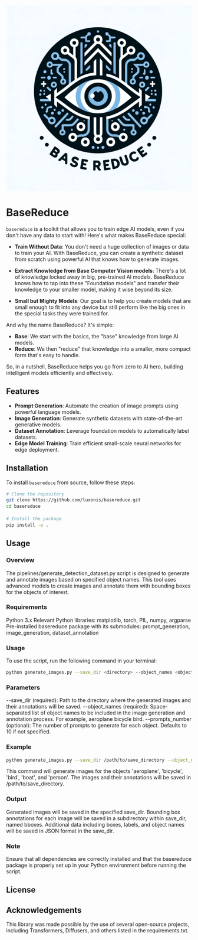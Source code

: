 ![basereduce Logo](images/dalle-logo.png)

# BaseReduce

`basereduce` is a toolkit that allows you to train edge AI models, even if you don't have any data to start with! Here's what makes BaseReduce special:

- **Train Without Data**: You don't need a huge collection of images or data to train your AI. With BaseReduce, you can create a synthetic dataset from scratch using powerful AI that knows how to generate images.
  
- **Extract Knowledge from Base Computer Vision models**: There's a lot of knowledge locked away in big, pre-trained AI models. BaseReduce knows how to tap into these "Foundation models" and transfer their knowledge to your smaller model, making it wise beyond its size.

- **Small but Mighty Models**: Our goal is to help you create models that are small enough to fit into any device but still perform like the big ones in the special tasks they were trained for.

And why the name BaseReduce? It's simple:

- **Base**: We start with the basics, the "base" knowledge from large AI models.
- **Reduce**: We then "reduce" that knowledge into a smaller, more compact form that's easy to handle.

So, in a nutshell, BaseReduce helps you go from zero to AI hero, building intelligent models efficiently and effectively.

## Features

- **Prompt Generation**: Automate the creation of image prompts using powerful language models.
- **Image Generation**: Generate synthetic datasets with state-of-the-art generative models.
- **Dataset Annotation**: Leverage foundation models to automatically label datasets.
- **Edge Model Training**: Train efficient small-scale neural networks for edge deployment.

## Installation

To install `basereduce` from source, follow these steps:

```bash
# Clone the repository
git clone https://github.com/luxonis/basereduce.git
cd basereduce

# Install the package
pip install -e .
```

## Usage

### Overview
The pipelines/generate_detection_dataset.py script is designed to generate and annotate images based on specified object names. This tool uses advanced models to create images and annotate them with bounding boxes for the objects of interest.

### Requirements
Python 3.x
Relevant Python libraries: matplotlib, torch, PIL, numpy, argparse
Pre-installed basereduce package with its submodules: prompt_generation, image_generation, dataset_annotation

### Usage
To use the script, run the following command in your terminal:

```bash
python generate_images.py --save_dir <directory> --object_names <objects> --prompts_number <number>
```

### Parameters
--save_dir (required): Path to the directory where the generated images and their annotations will be saved.
--object_names (required): Space-separated list of object names to be included in the image generation and annotation process. For example, aeroplane bicycle bird.
--prompts_number (optional): The number of prompts to generate for each object. Defaults to 10 if not specified.

### Example
```bash
python generate_images.py --save_dir /path/to/save_directory --object_names aeroplane bicycle bird boat person --prompts_number 10
```
This command will generate images for the objects 'aeroplane', 'bicycle', 'bird', 'boat', and 'person'. The images and their annotations will be saved in /path/to/save_directory.

### Output
Generated images will be saved in the specified save_dir.
Bounding box annotations for each image will be saved in a subdirectory within save_dir, named bboxes.
Additional data including boxes, labels, and object names will be saved in JSON format in the save_dir.

### Note
Ensure that all dependencies are correctly installed and that the basereduce package is properly set up in your Python environment before running the script.

## License

## Acknowledgements

This library was made possible by the use of several open-source projects, including Transformers, Diffusers, and others listed in the requirements.txt.
